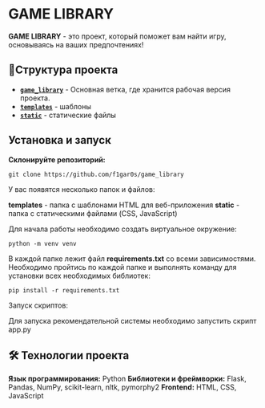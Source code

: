 # GAME LIBRARY
**GAME LIBRARY** - это проект, который поможет вам найти игру, основываясь на ваших предпочтениях!

## 📂Структура проекта

- [**`game_library`**](https://github.com/f1gar0s/game_library/tree/main/game_library) - Основная ветка, где хранится рабочая версия проекта.   
- [**`templates`**](https://github.com/f1gar0s/game_library/tree/main/game_library/templates) - шаблоны
- [**`static`**](https://github.com/f1gar0s/game_library/tree/main/game_library/static) - статические файлы

## Установка и запуск

**Склонируйте репозиторий:**

```
git clone https://github.com/f1gar0s/game_library
```

У вас появятся несколько папок и файлов:

**templates** - папка с шаблонами HTML для веб-приложения
**static** - папка с статическими файлами (CSS, JavaScript)

Для начала работы необходимо создать виртуальное окружение:

```
python -m venv venv
```

В каждой папке лежит файл **requirements.txt** со всеми зависимостями. Необходимо пройтись по каждой папке и выполнять команду для установки всех необходимых библиотек:

```
pip install -r requirements.txt
```

Запуск скриптов:

Для запуска рекомендательной системы необходимо запустить скрипт app.py

## 🛠️ Технологии проекта
**Язык программирования:** Python
**Библиотеки и фреймворки:** Flask, Pandas, NumPy, scikit-learn, nltk, pymorphy2
**Frontend:** HTML, CSS, JavaScript
